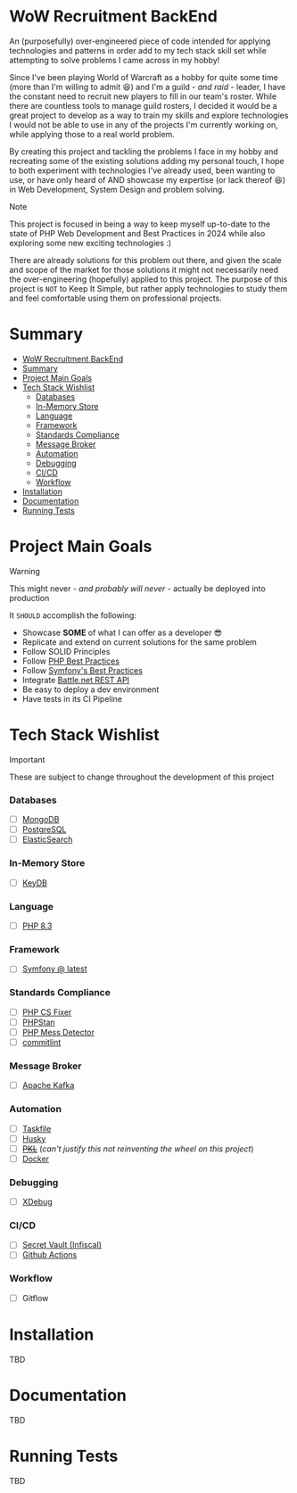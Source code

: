 # WoW Recruitment BackEnd
 An (purposefully) over-engineered piece of code intended for applying technologies and patterns in order add to my tech stack skill set while attempting to solve problems I came across in my hobby!

 Since I've been playing World of Warcraft as a hobby for quite some time (more than I'm willing to admit :laughing:) and I'm a guild _- and raid -_ leader, I have the constant need to recruit new players to fill in our team's roster. While there are countless tools to manage guild rosters, I decided it would be a great project to develop as a way to train my skills and explore technologies I would not be able to use in any of the projects I'm currently working on, while applying those to a real world problem.

 By creating this project and tackling the problems I face in my hobby and recreating some of the existing solutions adding my personal touch, I hope to both experiment with technologies I've already used, been wanting to use, or have only heard of AND showcase my expertise (or lack thereof :laughing:) in Web Development, System Design and problem solving.

> [!NOTE]
> This project is focused in being a way to keep myself up-to-date to the state of PHP Web Development and Best Practices in 2024 while also exploring some new exciting technologies :)
>
> There are already solutions for this problem out there, and given the scale and scope of the market for those solutions it might not necessarily need the over-engineering (hopefully) applied to this project. The purpose of this project is `NOT` to Keep It Simple, but rather apply technologies to study them and feel comfortable using them on professional projects.

# Summary
- [WoW Recruitment BackEnd](#wow-recruitment-backend)
- [Summary](#summary)
- [Project Main Goals](#project-main-goals)
- [Tech Stack Wishlist](#tech-stack-wishlist)
    - [Databases](#databases)
    - [In-Memory Store](#in-memory-store)
    - [Language](#language)
    - [Framework](#framework)
    - [Standards Compliance](#standards-compliance)
    - [Message Broker](#message-broker)
    - [Automation](#automation)
    - [Debugging](#debugging)
    - [CI/CD](#cicd)
    - [Workflow](#workflow)
- [Installation](#installation)
- [Documentation](#documentation)
- [Running Tests](#running-tests)

# Project Main Goals
> [!WARNING]
> This might never - _and probably will never_ - actually be deployed into production

It `SHOULD` accomplish the following:
- Showcase **SOME** of what I can offer as a developer :sunglasses:
- Replicate and extend on current solutions for the same problem
- Follow SOLID Principles
- Follow [PHP Best Practices](https://phptherightway.com/)
- Follow [Symfony's Best Practices](https://symfony.com/doc/current/best_practices.html)
- Integrate [Battle.net REST API](https://develop.battle.net/documentation)
- Be easy to deploy a dev environment
- Have tests in its CI Pipeline

# Tech Stack Wishlist
> [!IMPORTANT]
> These are subject to change throughout the development of this project
### Databases
- [ ] [MongoDB](https://www.mongodb.com/docs/)
- [ ] [PostgreSQL](https://www.postgresql.org/docs/)
- [ ] [ElasticSearch](https://www.elastic.co/guide/en/elasticsearch/reference/current/index.html)

### In-Memory Store
- [ ] [KeyDB](https://docs.keydb.dev/)

### Language
- [ ] [PHP 8.3](https://www.php.net/releases/8.3/en.php)

### Framework
- [ ] [Symfony @ latest](https://symfony.com/doc/current/index.html)

### Standards Compliance
- [ ] [PHP CS Fixer](https://github.com/PHP-CS-Fixer/PHP-CS-Fixer)
- [ ] [PHPStan](https://phpstan.org/)
- [ ] [PHP Mess Detector](https://phpmd.org/)
- [ ] [commitlint](https://commitlint.js.org/)

### Message Broker
- [ ] [Apache Kafka](https://kafka.apache.org/documentation/)

### Automation
- [ ] [Taskfile](https://taskfile.dev/)
- [ ] [Husky](https://typicode.github.io/husky/)
- [ ] ~~[PKL](https://pkl-lang.org/index.html)~~
(_can't justify this not reinventing the wheel on this project_)
- [ ] [Docker](https://docs.docker.com/)

### Debugging
- [ ] [XDebug](https://xdebug.org/)

### CI/CD
- [ ] [Secret Vault (Infiscal)](https://infisical.com/)
- [ ] [Github Actions](https://docs.github.com/en/actions)

### Workflow
- [ ] Gitflow

# Installation
TBD

# Documentation
TBD

# Running Tests
TBD
